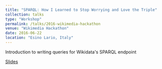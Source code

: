 ```yaml
---
title: "SPARQL: How I Learned to Stop Worrying and Love the Triple"
collection: talks
type: "Workshop"
permalink: /talks/2016-wikimedia-hackathon
venue: "Wikimedia Hackathon"
date: 2016-06-22
location: "Esino Lario, Italy"
---
```

Introduction to writing queries for Wikidata's SPARQL endpoint

[Slides](https://commons.wikimedia.org/wiki/File:Wikimania_2016_Hackathon_SPARQL.pdf)
